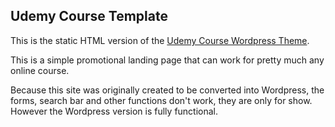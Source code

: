 
Udemy Course Template 
------
This is the static HTML version of the [Udemy Course Wordpress Theme](https://github.com/crystalbohacek/udemy-course-landing-page-template). 

This is a simple promotional landing page that can work for pretty much any online course. 

Because this site was originally created to be converted into Wordpress, the forms, search bar and other functions don't work, they are only for show. However the Wordpress version is fully functional. 